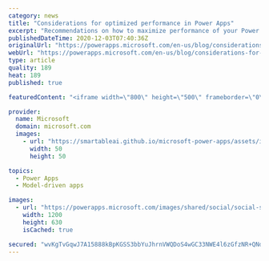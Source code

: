```yaml
---
category: news
title: "Considerations for optimized performance in Power Apps"
excerpt: "Recommendations on how to maximize performance of your Power Apps "
publishedDateTime: 2020-12-03T07:40:36Z
originalUrl: "https://powerapps.microsoft.com/en-us/blog/considerations-for-optimized-performance-in-power-apps/"
webUrl: "https://powerapps.microsoft.com/en-us/blog/considerations-for-optimized-performance-in-power-apps/"
type: article
quality: 189
heat: 189
published: true

featuredContent: "<iframe width=\"800\" height=\"500\" frameborder=\"0\" src=\"https://www.youtube.com/embed/jcKoqC9Vfmo\" allow=\"accelerometer; autoplay; encrypted-media; gyroscope; picture-in-picture\" allowfullscreen></iframe>"

provider:
  name: Microsoft
  domain: microsoft.com
  images:
    - url: "https://smartableai.github.io/microsoft-power-apps/assets/images/organizations/microsoft.com-50x50.jpg"
      width: 50
      height: 50

topics:
  - Power Apps
  - Model-driven apps

images:
  - url: "https://powerapps.microsoft.com/images/shared/social/social-share-post-ignite.png"
    width: 1200
    height: 630
    isCached: true

secured: "wvKgTvGqwJ7A15888kBpKGSS3bbYuJhrnVWQDoS4wGC33NWE4l6zGfzNR+QNdrly78sJelYVqgzmJf8E5IWXqi97QpAxcBeDcsO7xudhr1WLn2oZ5OcddxzJ+2XKxv2iGjRi9rmUxlHVi5JXd2UmLVgvjOjf91KEO+rLwpAmX5VEMXwEMqAwFG3bI7LPPoghdMMsydwE20XwY9ORTbIRmvN2+9AMtbGfN2MiVyR0V4JjP9YEz5ZDtFZTv0dYprPtF8RHJpUo+RzS3sc4MKvUHs/i1PLZV5RGX455Eot+Aj45kWBe/1iATtnHKWIfkuFXfS9CPHOTQPMdcGcbWZ0Rs8cVkYZuYnhwFjG7SOLk66bmWZC55kRgpdcObXMolJFWK6pO6oSln1P5TGej/WV9ZNkUgCOxaawfBKq46EHakcyJu+o1I9m9MDdAzRhB52Tp0I00LNmP4eCtJM8HgJD+Xw==;PNOoTlmIvHTSV9BBiM1whw=="
---
```


